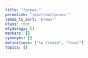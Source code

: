```yaml
---
title: "*prews-"
permalink: "/pie/root/prews-"
lemma_to_sort: "prews-"
klass: root
etymology: []
markers: []
synonyms: []
definitions: ["to freeze", "frost"]
topics: []
---
```

